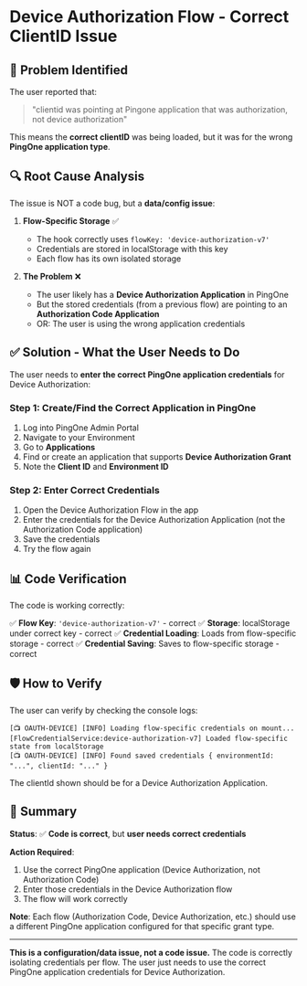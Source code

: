 # Device Authorization Flow - Correct ClientID Issue

## 🎯 **Problem Identified**

The user reported that:
> "clientid was pointing at Pingone application that was authorization, not device authorization"

This means the **correct clientID** was being loaded, but it was for the wrong **PingOne application type**.

## 🔍 **Root Cause Analysis**

The issue is NOT a code bug, but a **data/config issue**:

1. **Flow-Specific Storage** ✅
   - The hook correctly uses `flowKey: 'device-authorization-v7'`
   - Credentials are stored in localStorage with this key
   - Each flow has its own isolated storage

2. **The Problem** ❌
   - The user likely has a **Device Authorization Application** in PingOne
   - But the stored credentials (from a previous flow) are pointing to an **Authorization Code Application**
   - OR: The user is using the wrong application credentials

## ✅ **Solution - What the User Needs to Do**

The user needs to **enter the correct PingOne application credentials** for Device Authorization:

### **Step 1: Create/Find the Correct Application in PingOne**

1. Log into PingOne Admin Portal
2. Navigate to your Environment
3. Go to **Applications**
4. Find or create an application that supports **Device Authorization Grant**
5. Note the **Client ID** and **Environment ID**

### **Step 2: Enter Correct Credentials**

1. Open the Device Authorization Flow in the app
2. Enter the credentials for the Device Authorization Application (not the Authorization Code application)
3. Save the credentials
4. Try the flow again

## 📊 **Code Verification**

The code is working correctly:

✅ **Flow Key**: `'device-authorization-v7'` - correct
✅ **Storage**: localStorage under correct key - correct
✅ **Credential Loading**: Loads from flow-specific storage - correct
✅ **Credential Saving**: Saves to flow-specific storage - correct

## 🛡️ **How to Verify**

The user can verify by checking the console logs:

```
[📺 OAUTH-DEVICE] [INFO] Loading flow-specific credentials on mount...
[FlowCredentialService:device-authorization-v7] Loaded flow-specific state from localStorage
[📺 OAUTH-DEVICE] [INFO] Found saved credentials { environmentId: "...", clientId: "..." }
```

The clientId shown should be for a Device Authorization Application.

## 🎯 **Summary**

**Status**: ✅ **Code is correct**, but **user needs correct credentials**

**Action Required**:
1. Use the correct PingOne application (Device Authorization, not Authorization Code)
2. Enter those credentials in the Device Authorization flow
3. The flow will work correctly

**Note**: Each flow (Authorization Code, Device Authorization, etc.) should use a different PingOne application configured for that specific grant type.

---

**This is a configuration/data issue, not a code issue.** The code is correctly isolating credentials per flow. The user just needs to use the correct PingOne application credentials for Device Authorization.
